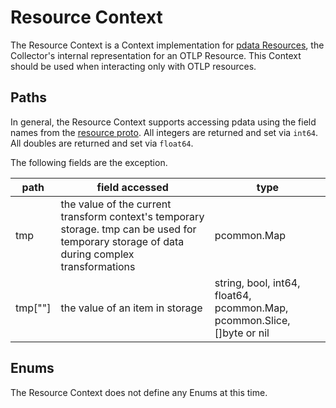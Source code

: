# Resource Context

The Resource Context is a Context implementation for [pdata Resources](https://github.com/open-telemetry/opentelemetry-collector/blob/main/pdata/pcommon/generated_resource.go), the Collector's internal representation for an OTLP Resource.  This Context should be used when interacting only with OTLP resources.

## Paths
In general, the Resource Context supports accessing pdata using the field names from the [resource proto](https://github.com/open-telemetry/opentelemetry-proto/blob/main/opentelemetry/proto/resource/v1/resource.proto).  All integers are returned and set via `int64`.  All doubles are returned and set via `float64`.

The following fields are the exception.

| path      | field accessed                                                                                                                               | type                                                                    |
|-----------|----------------------------------------------------------------------------------------------------------------------------------------------|-------------------------------------------------------------------------|
| tmp       | the value of the current transform context's temporary storage. tmp can be used for temporary storage of data during complex transformations | pcommon.Map                                                             |
| tmp\[""\] | the value of an item in storage                                                                                                              | string, bool, int64, float64, pcommon.Map, pcommon.Slice, []byte or nil |

## Enums

The Resource Context does not define any Enums at this time.
